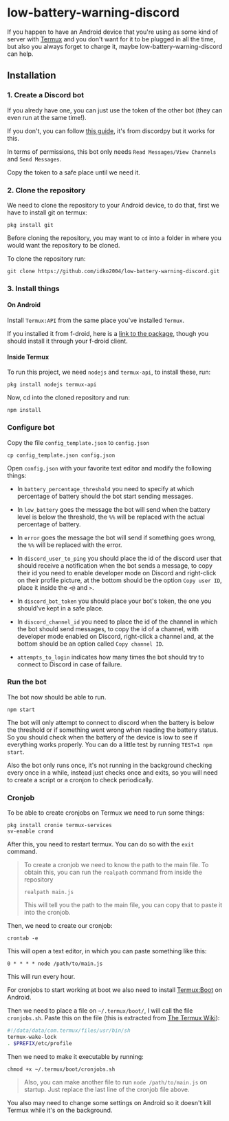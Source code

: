 # low-battery-warning-discord
If you happen to have an Android device that you're using as some kind of server with [Termux](https://termux.dev/en/) and you don't want for it to be plugged in all the time, but also you always forget to charge it, maybe low-battery-warning-discord can help.

## Installation
### 1. Create a Discord bot
If you alredy have one, you can just use the token of the other bot (they can even run at the same time!).

If you don't, you can follow [this guide](https://discordpy.readthedocs.io/en/stable/discord.html), it's from discordpy but it works for this.

In terms of permissions, this bot only needs `Read Messages/View Channels` and `Send Messages`.

Copy the token to a safe place until we need it.

### 2. Clone the repository
We need to clone the repository to your Android device, to do that, first we have to install git on termux:

```shell
pkg install git
```

Before cloning the repository, you may want to `cd` into a folder in where you would want the repository to be cloned.

To clone the repository run:

```shell
git clone https://github.com/idko2004/low-battery-warning-discord.git
```

### 3. Install things
#### On Android
Install `Termux:API` from the same place you've installed `Termux`.

If you installed it from f-droid, here is a [link to the package](https://f-droid.org/packages/com.termux.api/), though you should install it through your f-droid client.

#### Inside Termux
To run this project, we need `nodejs` and `termux-api`, to install these, run:

```shell
pkg install nodejs termux-api
```

Now, cd into the cloned repository and run:

```shell
npm install
```

### Configure bot
Copy the file `config_template.json` to `config.json`

```shell
cp config_template.json config.json
```

Open `config.json` with your favorite text editor and modify the following things:

- In `battery_percentage_threshold` you need to specify at which percentage of battery should the bot start sending messages.

- In `low_battery` goes the message the bot will send when the battery level is below the threshold, the `%%` will be replaced with the actual percentage of battery.

- In `error` goes the message the bot will send if something goes wrong, the `%%` will be replaced with the error.

- In `discord_user_to_ping` you should place the id of the discord user that should receive a notification when the bot sends a message, to copy their id you need to enable developer mode on Discord and right-click on their profile picture, at the bottom should be the option `Copy user ID`, place it inside the `<@` and `>`.

- In `discord_bot_token` you should place your bot's token, the one you should've kept in a safe place.

- In `discord_channel_id` you need to place the id of the channel in which the bot should send messages, to copy the id of a channel, with developer mode enabled on Discord, right-click a channel and, at the bottom should be an option called `Copy channel ID`.

- `attempts_to_login` indicates how many times the bot should try to connect to Discord in case of failure.

### Run the bot
The bot now should be able to run.

```shell
npm start
```

The bot will only attempt to connect to discord when the battery is below the threshold or if something went wrong when reading the battery status. So you should check when the battery of the device is low to see if everything works properly. You can do a little test by running `TEST=1 npm start`.

Also the bot only runs once, it's not running in the background checking every once in a while, instead just checks once and exits, so you will need to create a script or a cronjon to check periodically.

### Cronjob
To be able to create cronjobs on Termux we need to run some things:

```shell
pkg install cronie termux-services
sv-enable crond
```

After this, you need to restart termux. You can do so with the `exit` command.

> To create a cronjob we need to know the path to the main file.
> To obtain this, you can run the `realpath` command from inside the repository
> ```shell
> realpath main.js
> ```
> This will tell you the path to the main file, you can copy that to paste it into the cronjob.

Then, we need to create our cronjob:

```shell
crontab -e
```

This will open a text editor, in which you can paste something like this:

```
0 * * * * node /path/to/main.js
```

This will run every hour.

For cronjobs to start working at boot we also need to install [Termux:Boot](https://f-droid.org/en/packages/com.termux.boot/) on Android.

Then we need to place a file on `~/.termux/boot/`, I will call the file `cronjobs.sh`. Paste this on the file (this is extracted from [The Termux Wiki](https://wiki.termux.com/wiki/Termux:Boot)):

```bash
#!/data/data/com.termux/files/usr/bin/sh
termux-wake-lock
. $PREFIX/etc/profile
```

Then we need to make it executable by running:

```shell
chmod +x ~/.termux/boot/cronjobs.sh
```

> Also, you can make another file to run `node /path/to/main.js` on startup. Just replace the last line of the cronjob file above.

You also may need to change some settings on Android so it doesn't kill Termux while it's on the background.
